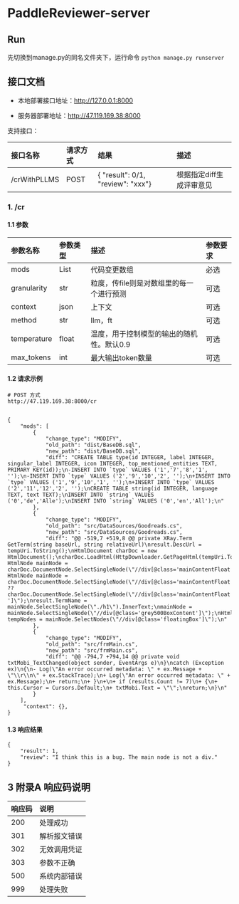 # PaddleReviewer-server

## Run

先切换到manage.py的同名文件夹下，运行命令
`python manage.py runserver`

## 接口文档

- 本地部署接口地址：http://127.0.0.1:8000

- 服务器部署地址：http://47.119.169.38:8000

支持接口：

| 接口名称 | 请求方式 | 结果                                    | 描述                     |
| :------- | :------- | :-------------------------------------- | :----------------------- |
| /crWithPLLMS      | POST     | {    "result": 0/1,    "review": "xxx"} | 根据指定diff生成评审意见 |


### 1. /cr

#### 1.1 参数

| 参数名称    | 参数类型 | 描述                                      | 参数要求 |
| :---------- | :------- | :---------------------------------------- | :------- |
| mods        | List     | 代码变更数组                            | 必选     |
| granularity     | str     | 粒度，传file则是对数组里的每一个进行预测                                    | 可选     |
| context     | json     | 上下文                                    | 可选     |
| method      | str      | llm，ft                                   | 可选     |
| temperature | float    | 温度，用于控制模型的输出的随机性。默认0.9 | 可选     |
| max_tokens  | int      | 最大输出token数量                         | 可选     |

#### 1.2 请求示例

```
# POST 方式
http://47.119.169.38:8000/cr


{
    "mods": [
        {
            "change_type": "MODIFY",
            "old_path": "dist/BaseDB.sql",
            "new_path": "dist/BaseDB.sql",
            "diff": "CREATE TABLE type(id INTEGER, label INTEGER, singular_label INTEGER, icon INTEGER, top_mentioned_entities TEXT, PRIMARY KEY(id));\n-INSERT INTO `type` VALUES ('1','7','8','1', '');\n-INSERT INTO `type` VALUES ('2','9','10','2', '');\n+INSERT INTO `type` VALUES ('1','9','10','1', '');\n+INSERT INTO `type` VALUES ('2','11','12','2', '');\nCREATE TABLE string(id INTEGER, language TEXT, text TEXT);\nINSERT INTO `string` VALUES ('0','de','Alle');\nINSERT INTO `string` VALUES ('0','en','All');\n"
        },
        {
            "change_type": "MODIFY",
            "old_path": "src/DataSources/Goodreads.cs",
            "new_path": "src/DataSources/Goodreads.cs",
            "diff": "@@ -519,7 +519,8 @@ private XRay.Term GetTerm(string baseUrl, string relativeUrl)\nresult.DescUrl = tempUri.ToString();\nHtmlDocument charDoc = new HtmlDocument();\ncharDoc.LoadHtml(HttpDownloader.GetPageHtml(tempUri.ToString()));\n- HtmlNode mainNode = charDoc.DocumentNode.SelectSingleNode(\"//div[@class='mainContentFloat']\");\n+ HtmlNode mainNode = charDoc.DocumentNode.SelectSingleNode(\"//div[@class='mainContentFloat']\")\n+ ?? charDoc.DocumentNode.SelectSingleNode(\"//div[@class='mainContentFloat ']\");\nresult.TermName = mainNode.SelectSingleNode(\"./h1\").InnerText;\nmainNode = mainNode.SelectSingleNode(\"//div[@class='grey500BoxContent']\");\nHtmlNodeCollection tempNodes = mainNode.SelectNodes(\"//div[@class='floatingBox']\");\n"
        },
        {
            "change_type": "MODIFY",
            "old_path": "src/frmMain.cs",
            "new_path": "src/frmMain.cs",
            "diff": "@@ -794,7 +794,14 @@ private void txtMobi_TextChanged(object sender, EventArgs e)\n}\ncatch (Exception ex)\n{\n- Log(\"An error occurred metadata: \" + ex.Message + \"\\r\\n\" + ex.StackTrace);\n+ Log(\"An error occurred metadata: \" + ex.Message);\n+ return;\n+ }\n+\n+ if (results.Count != 7)\n+ {\n+ this.Cursor = Cursors.Default;\n+ txtMobi.Text = \"\";\nreturn;\n}\n"
        }
    ],
     "context": {},
}
```

#### 1.3 响应结果

```
{
    "result": 1,
    "review": "I think this is a bug. The main node is not a div."
}
```

## 3 附录A 响应码说明

| 响应码 | 说明         |
| ------ | :----------- |
| 200    | 处理成功     |
| 301    | 解析报文错误 |
| 302    | 无效调用凭证 |
| 303    | 参数不正确   |
| 500    | 系统内部错误 |
| 999    | 处理失败     |